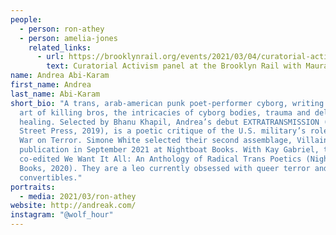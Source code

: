 ```yaml
---
people:
  - person: ron-athey
  - person: amelia-jones
    related_links:
      - url: https://brooklynrail.org/events/2021/03/04/curatorial-activism-part-4/
        text: Curatorial Activism panel at the Brooklyn Rail with Maura Reilly
name: Andrea Abi-Karam
first_name: Andrea
last_name: Abi-Karam
short_bio: "A trans, arab-american punk poet-performer cyborg, writing on the
  art of killing bros, the intricacies of cyborg bodies, trauma and delayed
  healing. Selected by Bhanu Khapil, Andrea’s debut EXTRATRANSMISSION (Kelsey
  Street Press, 2019), is a poetic critique of the U.S. military’s role in the
  War on Terror. Simone White selected their second assemblage, Villainy for
  publication in September 2021 at Nightboat Books. With Kay Gabriel, they
  co-edited We Want It All: An Anthology of Radical Trans Poetics (Nightboat
  Books, 2020). They are a leo currently obsessed with queer terror and
  convertibles."
portraits:
  - media: 2021/03/ron-athey
website: http://andreak.com/
instagram: "@wolf_hour"
---
```

